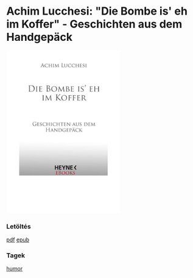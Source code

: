 # <a name="id_605">Achim Lucchesi: "Die Bombe is' eh im Koffer" - Geschichten aus dem Handgepäck </a>
<img src="https://github.com/BercziSandor/calibre_lib/raw/main/libs/main/Achim%20Lucchesi/_Die%20Bombe%20is%27%20eh%20im%20Koffer_%20-%20Gesc%20%28605%29/cover.jpg" alt="cover" width="300"/>

### Letöltés
[pdf](https://github.com/BercziSandor/calibre_lib/raw/main/libs/main/Achim%20Lucchesi/_Die%20Bombe%20is%27%20eh%20im%20Koffer_%20-%20Gesc%20%28605%29/_Die%20Bombe%20is%27%20eh%20im%20Koffer_%20-%20%20-%20Achim%20Lucchesi.pdf) 
 [epub](https://github.com/BercziSandor/calibre_lib/raw/main/libs/main/Achim%20Lucchesi/_Die%20Bombe%20is%27%20eh%20im%20Koffer_%20-%20Gesc%20%28605%29/_Die%20Bombe%20is%27%20eh%20im%20Koffer_%20-%20-%20Achim%20Lucchesi.epub)

### Tagek
[humor](https://github.com/berczisandor/calibre_lib/blob/main/main/_tags/humor.md)

